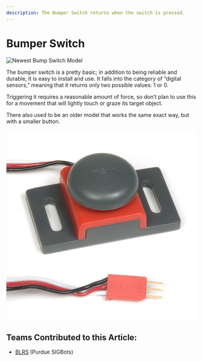 ```yaml
---
description: The Bumper Switch returns when the switch is pressed.
---
```


# Bumper Switch

![Newest Bump Switch Model](../../../.gitbook/assets/276-4858.jpg)

The bumper switch is a pretty basic; in addition to being reliable and durable, it is easy to install and use. It falls into the category of “digital sensors,” meaning that it returns only two possible values: 1 or 0.

Triggering it requires a reasonable amount of force, so don’t plan to use this for a movement that will lightly touch or graze its target object.

There also used to be an older model that works the same exact way, but with a smaller button.

![Older Bump Switch Model](<../../../.gitbook/assets/image (9) (1).png>)

## Teams Contributed to this Article:

* [BLRS](https://purduesigbots.com/) (Purdue SIGBots)
